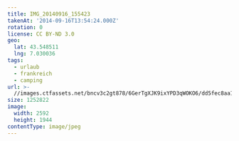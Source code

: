 ```yaml
---
title: IMG_20140916_155423
takenAt: '2014-09-16T13:54:24.000Z'
rotation: 0
license: CC BY-ND 3.0
geo:
  lat: 43.548511
  lng: 7.030036
tags:
  - urlaub
  - frankreich
  - camping
url: >-
  //images.ctfassets.net/bncv3c2gt878/6GerTgXJK9ixYPD3qWOKO6/dd5fec8aa1eb030082a6760bff2b04c0/img_20140916_155423_28278681956_o
size: 1252822
image:
  width: 2592
  height: 1944
contentType: image/jpeg
---
```


